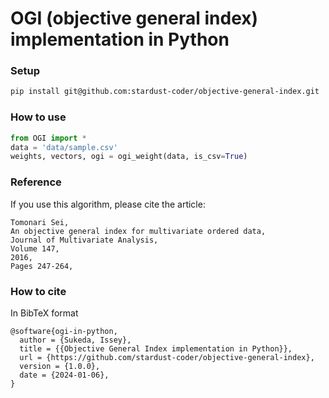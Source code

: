 # OGI (objective general index) implementation in Python


### Setup
```bash
pip install git@github.com:stardust-coder/objective-general-index.git
```


### How to use
```python
from OGI import *
data = 'data/sample.csv'
weights, vectors, ogi = ogi_weight(data, is_csv=True)
```

### Reference

If you use this algorithm, please cite the article:

```
Tomonari Sei,
An objective general index for multivariate ordered data,
Journal of Multivariate Analysis,
Volume 147,
2016,
Pages 247-264,
```

### How to cite

In BibTeX format
```
@software{ogi-in-python,
  author = {Sukeda, Issey},
  title = {{Objective General Index implementation in Python}},
  url = {https://github.com/stardust-coder/objective-general-index},
  version = {1.0.0},
  date = {2024-01-06},
}
```